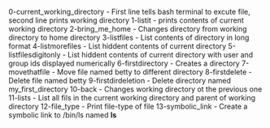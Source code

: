 0-current_working_directory - First line tells bash terminal to excute file, second line prints working directory
1-listit - prints contents of current working directory
2-bring_me_home - Changes directory from working directory to home directory
3-listfiles - List contents of directory in long format
4-listmorefiles - List hiddent contents of current directory
5-listfilesdigitonly - List hiddent contents of current directory with user and group ids displayed numerically
6-firstdirectory - Creates a directory
7-movethatfile - Move file named betty to different directory
8-firstdelete - Delete file named betty
9-firstdirdeletion - Delete directory named my_first_directory
10-back - Changes working directory ot the previous one
11-lists - List all fils in the current working directory and parent of working directory
12-file_type - Print file-type of file
13-symbolic_link - Create a symbolic link to /bin/ls named __ls__